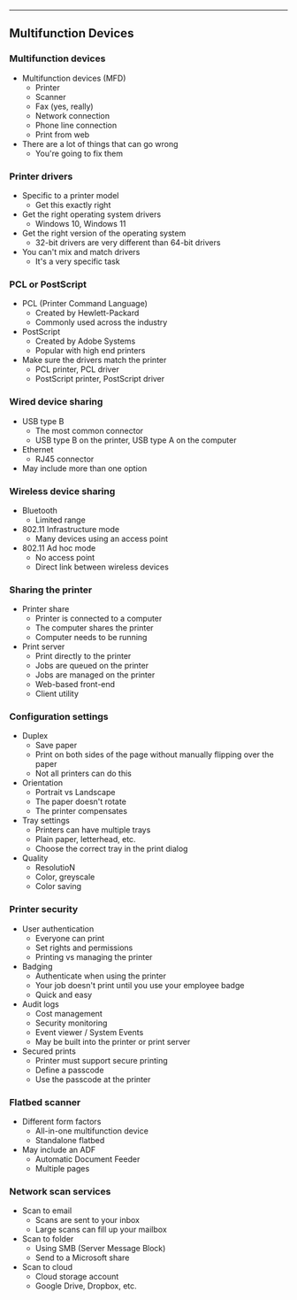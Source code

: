 
---

## Multifunction Devices

### Multifunction devices
- Multifunction devices (MFD)
	- Printer
	- Scanner
	- Fax (yes, really)
	- Network connection
	- Phone line connection
	- Print from web
- There are a lot of things that can go wrong
	- You're going to fix them

### Printer drivers
- Specific to a printer model
	- Get this exactly right
- Get the right operating system drivers
	- Windows 10, Windows 11
- Get the right version of the operating system
	- 32-bit drivers are very different than 64-bit drivers
- You can't mix and match drivers
	- It's a very specific task

### PCL or PostScript
- PCL (Printer Command Language)
	- Created by Hewlett-Packard
	- Commonly used across the industry
- PostScript
	- Created by Adobe Systems
	- Popular with high end printers
- Make sure the drivers match the printer
	- PCL printer, PCL driver
	- PostScript printer, PostScript driver

### Wired device sharing
- USB type B
	- The most common connector
	- USB type B on the printer, USB type A on the computer
- Ethernet
	- RJ45 connector
- May include more than one option

### Wireless device sharing
- Bluetooth
	- Limited range
- 802.11 Infrastructure mode
	- Many devices using an access point
- 802.11 Ad hoc mode
	- No access point
	- Direct link between wireless devices

### Sharing the printer
- Printer share
	- Printer is connected to a computer
	- The computer shares the printer
	- Computer needs to be running
- Print server
	- Print directly to the printer
	- Jobs are queued on the printer
	- Jobs are managed on the printer
	- Web-based front-end
	- Client utility

### Configuration settings
- Duplex
	- Save paper
	- Print on both sides of the page without manually flipping over the paper
	- Not all printers can do this
- Orientation
	- Portrait vs Landscape
	- The paper doesn't rotate
	- The printer compensates
- Tray settings
	- Printers can have multiple trays
	- Plain paper, letterhead, etc.
	- Choose the correct tray in the print dialog
- Quality
	- ResolutioN
	- Color, greyscale
	- Color saving

### Printer security
- User authentication
	- Everyone can print
	- Set rights and permissions
	- Printing vs managing the printer
- Badging
	- Authenticate when using the printer
	- Your job doesn't print until you use your employee badge
	- Quick and easy
- Audit logs
	- Cost management
	- Security monitoring
	- Event viewer / System Events
	- May be built into the printer or print server
- Secured prints
	- Printer must support secure printing
	- Define a passcode
	- Use the passcode at the printer

### Flatbed scanner
- Different form factors
	- All-in-one multifunction device
	- Standalone flatbed
- May include an ADF
	- Automatic Document Feeder
	- Multiple pages

### Network scan services
- Scan to email
	- Scans are sent to your inbox
	- Large scans can fill up your mailbox
- Scan to folder
	- Using SMB (Server Message Block)
	- Send to a Microsoft share
- Scan to cloud
	- Cloud storage account
	- Google Drive, Dropbox, etc.

### 